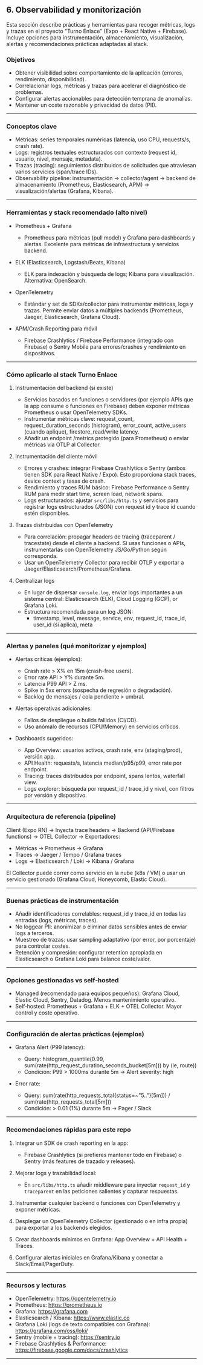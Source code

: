 ## 6. Observabilidad y monitorización

Esta sección describe prácticas y herramientas para recoger métricas, logs y trazas en el proyecto "Turno Enlace" (Expo + React Native + Firebase). Incluye opciones para instrumentación, almacenamiento, visualización, alertas y recomendaciones prácticas adaptadas al stack.

### Objetivos

- Obtener visibilidad sobre comportamiento de la aplicación (errores, rendimiento, disponibilidad).
- Correlacionar logs, métricas y trazas para acelerar el diagnóstico de problemas.
- Configurar alertas accionables para detección temprana de anomalías.
- Mantener un coste razonable y privacidad de datos (PII).

---

### Conceptos clave

- Métricas: series temporales numéricas (latencia, uso CPU, requests/s, crash rate).
- Logs: registros textuales estructurados con contexto (request id, usuario, nivel, mensaje, metadata).
- Trazas (tracing): seguimientos distribuidos de solicitudes que atraviesan varios servicios (span/trace IDs).
- Observability pipeline: instrumentación → collector/agent → backend de almacenamiento (Prometheus, Elasticsearch, APM) → visualización/alertas (Grafana, Kibana).

---

### Herramientas y stack recomendado (alto nivel)

- Prometheus + Grafana
  - Prometheus para métricas (pull model) y Grafana para dashboards y alertas. Excelente para métricas de infraestructura y servicios backend.

- ELK (Elasticsearch, Logstash/Beats, Kibana)
  - ELK para indexación y búsqueda de logs; Kibana para visualización. Alternativa: OpenSearch.

- OpenTelemetry
  - Estándar y set de SDKs/collector para instrumentar métricas, logs y trazas. Permite enviar datos a múltiples backends (Prometheus, Jaeger, Elasticsearch, Grafana Cloud).

- APM/Crash Reporting para móvil
  - Firebase Crashlytics / Firebase Performance (integrado con Firebase) o Sentry Mobile para errores/crashes y rendimiento en dispositivos.

---

### Cómo aplicarlo al stack Turno Enlace

1) Instrumentación del backend (si existe)
   - Servicios basados en funciones o servidores (por ejemplo APIs que la app consume o funciones en Firebase) deben exponer métricas Prometheus o usar OpenTelemetry SDKs.
   - Instrumentar métricas clave: request_count, request_duration_seconds (histogram), error_count, active_users (cuando aplique), firestore_read/write latency.
   - Añadir un endpoint /metrics protegido (para Prometheus) o enviar métricas vía OTLP al Collector.

2) Instrumentación del cliente móvil
   - Errores y crashes: integrar Firebase Crashlytics o Sentry (ambos tienen SDK para React Native / Expo). Esto proporciona stack traces, device context y tasas de crash.
   - Rendimiento y traces RUM básico: Firebase Performance o Sentry RUM para medir start time, screen load, network spans.
   - Logs estructurados: ajustar `src/libs/http.ts` y servicios para registrar logs estructurados (JSON) con request id y trace id cuando estén disponibles.

3) Trazas distribuidas con OpenTelemetry
   - Para correlación: propagar headers de tracing (traceparent / tracestate) desde el cliente a backend. Si usas funciones o APIs, instrumentarlas con OpenTelemetry JS/Go/Python según corresponda.
   - Usar un OpenTelemetry Collector para recibir OTLP y exportar a Jaeger/Elasticsearch/Prometheus/Grafana.

4) Centralizar logs
   - En lugar de dispersar `console.log`, enviar logs importantes a un sistema central: Elasticsearch (ELK), Cloud Logging (GCP), or Grafana Loki.
   - Estructura recomendada para un log JSON:
     - timestamp, level, message, service, env, request_id, trace_id, user_id (si aplica), meta

---

### Alertas y paneles (qué monitorizar y ejemplos)

- Alertas críticas (ejemplos):
  - Crash rate > X% en 15m (crash-free users).
  - Error rate API > Y% durante 5m.
  - Latencia P99 API > Z ms.
  - Spike in 5xx errors (sospecha de regresión o degradación).
  - Backlog de mensajes / cola pendiente > umbral.

- Alertas operativas adicionales:
  - Fallos de despliegue o builds fallidos (CI/CD).
  - Uso anómalo de recursos (CPU/Memory) en servicios críticos.

- Dashboards sugeridos:
  - App Overview: usuarios activos, crash rate, env (staging/prod), versión app.
  - API Health: requests/s, latencia median/p95/p99, error rate por endpoint.
  - Tracing: traces distribuidos por endpoint, spans lentos, waterfall view.
  - Logs explorer: búsqueda por request_id / trace_id y nivel, con filtros por versión y dispositivo.

---

### Arquitectura de referencia (pipeline)

Client (Expo RN) → Inyecta trace headers → Backend (API/Firebase functions) → OTEL Collector → Exportadores:

- Métricas → Prometheus → Grafana
- Traces → Jaeger / Tempo / Grafana traces
- Logs → Elasticsearch / Loki → Kibana / Grafana

El Collector puede correr como servicio en la nube (k8s / VM) o usar un servicio gestionado (Grafana Cloud, Honeycomb, Elastic Cloud).

---

### Buenas prácticas de instrumentación

- Añadir identificadores correlables: request_id y trace_id en todas las entradas (logs, métricas, traces).
- No loggear PII: anonimizar o eliminar datos sensibles antes de enviar logs a terceros.
- Muestreo de trazas: usar sampling adaptativo (por error, por porcentaje) para controlar costes.
- Retención y compresión: configurar retention apropiada en Elasticsearch o Grafana Loki para balance coste/valor.

---

### Opciones gestionadas vs self‑hosted

- Managed (recomendado para equipos pequeños): Grafana Cloud, Elastic Cloud, Sentry, Datadog. Menos mantenimiento operativo.
- Self‑hosted: Prometheus + Grafana + ELK + OTEL Collector. Mayor control y coste operativo.

---

### Configuración de alertas prácticas (ejemplos)

- Grafana Alert (P99 latency):
  - Query: histogram_quantile(0.99, sum(rate(http_request_duration_seconds_bucket[5m])) by (le, route))
  - Condición: P99 > 1000ms durante 5m → Alert severity: high

- Error rate:
  - Query: sum(rate(http_requests_total{status=~"5.."}[5m])) / sum(rate(http_requests_total[5m]))
  - Condición: > 0.01 (1%) durante 5m → Pager / Slack

---

### Recomendaciones rápidas para este repo

1. Integrar un SDK de crash reporting en la app:
   - Firebase Crashlytics (si prefieres mantener todo en Firebase) o Sentry (más features de trazado y releases).

2. Mejorar logs y trazabilidad local:
   - En `src/libs/http.ts` añadir middleware para inyectar `request_id` y `traceparent` en las peticiones salientes y capturar respuestas.

3. Instrumentar cualquier backend o funciones con OpenTelemetry y exponer métricas.

4. Desplegar un OpenTelemetry Collector (gestionado o en infra propia) para exportar a los backends elegidos.

5. Crear dashboards mínimos en Grafana: App Overview + API Health + Traces.

6. Configurar alertas iniciales en Grafana/Kibana y conectar a Slack/Email/PagerDuty.

---



### Recursos y lecturas

- OpenTelemetry: https://opentelemetry.io
- Prometheus: https://prometheus.io
- Grafana: https://grafana.com
- Elasticsearch / Kibana: https://www.elastic.co
- Grafana Loki (logs de texto compatibles con Grafana): https://grafana.com/oss/loki/
- Sentry (mobile + tracing): https://sentry.io
- Firebase Crashlytics & Performance: https://firebase.google.com/docs/crashlytics

---

